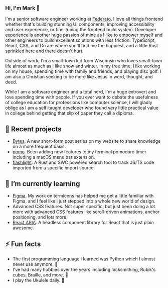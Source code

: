### Hi, I'm Mark 👋

I'm a senior software engineer working at [Federato](https://federato.ai). I
love all things frontend whether that's building stunning UI components,
improving accessibility and user experience, or fine-tuning the frontend build
system. Developer experience is another huge passion of mine as I like to
empower myself and other engineers to build excellent solutions with less
friction. TypeScript, React, CSS, and Go are where you'll find me the happiest,
and a little Rust sprinkled here and there doesn't hurt.

Outside of work, I'm a small-town kid from Wisconsin who loves small-town life
almost as much as I like snow and winter. In my free time, I like working on my
house, spending time with family and friends, and playing disc golf. I am also a
Christian seeking to be more like Jesus in word, thought, and deed.

While I am a software engineer and a total nerd, I'm a huge extrovert and love
spending time with people. If you ever want to debate the usefulness of college
education for professions like computer science, I will gladly oblige as I am a
self-taught developer who found very little practical value in college behind
getting that slip of paper they call a diploma.

## 🔭 Recent projects

- [Bytes](https://mskelton.dev/bytes). A new short-form post series on my website to share knowledge on a more frequent basis.
- [pomo](https://github.com/mskelton/pomo). Been adding new features to my terminal pomodoro timer including a macOS menu bar extension.
- [flashlight](https://github.com/mskelton/flashlight). A Rust and SWC powered search tool to track JS/TS code imported from a specific import source.

## 🌱 I’m currently learning

- [Figma](https://www.figma.com). My work on termicons has helped me get a little familiar with Figma, and I feel like I just stepped into a whole new world of design.
- Advanced CSS features. Not super specific, but just been doing a lot more with advanced CSS features like scroll-driven animations, anchor positioning, and lots more.
- [React ARIA](https://react-spectrum.adobe.com/react-aria/index.html). A headless component library for React that is just plain awesome.


## ⚡ Fun facts

- The first programming language I learned was Python which I almost never use anymore. 🐍
- I've had many hobbies over the years including locksmithing, Rubik's cubes, Braille, and more. 🔐
- I play the Ukulele daily. 🎸
